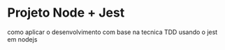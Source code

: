 # Projeto Node + Jest

como aplicar o desenvolvimento com base na tecnica TDD usando o jest em nodejs
